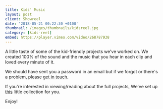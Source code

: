 ```yaml
---
title: Kids' Music
layout: post
client: Showreel
date: '2018-05-21 00:22:30 +0100'
thumbnail: /images/thumbnails/kidsreel.jpg
category: [kids-reel]
embed: https://player.vimeo.com/video/268787938
---
```


A little taste of some of the kid-friendly projects we've worked on. We created 100% of the sound and the music that you hear in each clip and loved every minute of it.

We should have sent you a password in an email but if we forgot or there's a problem, please [get in touch](mailto:hello@skillbard.com).

If you're interested in viewing/reading about the full projects, We've set up [this](/kids-reel) little collection for you.

Enjoy!
